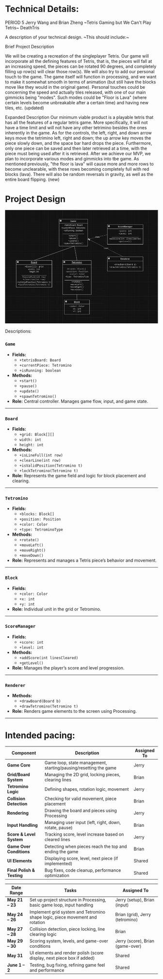 
# Technical Details:

PERIOD 5
Jerry Wang and Brian Zheng
~Tetris Gaming but We Can't Play Tetris~ DeathTris

A description of your technical design. ~This should include:~

Brief Project Description

We will be creating a recreation of the singleplayer Tetris. Our game will incorporate all the defining features of Tetris, that is, the pieces will fall at an increasing speed, the pieces can be rotated 90 degrees, and completely filling up row(s) will clear those row(s). We will also try to add our personal touch to the game. The game itself will function in processing, and we want to make it somewhat smooth in terms of animation (but still have the blocks
move like they would in the original game). Personal touches could be concerning the speed and actually tiles released, with one of our main gimmicks
being "modes". Such modes could be "Floor is Lava" (where certain levels become unbreakable after a certain time) and having new tiles, etc. (updated)

Expanded Description
Our minimum viable product is a playable tetris that has all the features of a regular tetris game. More specifically, it will not have a time limit and will not have any other tetrimino besides the ones inherently in the game. As for the controls, the left, right, and down arrow keys move the tetrimino left, right and down; the up arrow key moves the piece slowly down, and the space bar hard drops the piece. Furthermore, only one piece can be saved and then later retrieved at a time, with the piece must being used after it is retrieved. 
After we achieve our MVP, we plan to incorporate various modes and gimmicks into tbe game. As mentioned previously, "the floor is lava" will cause more and more rows to become unclearable, with these rows becoming completely full with red blocks (lava). There will also be random reversals in gravity, as well as the entire board flipping. (new)

# Project Design

![UML Diagram](FinalTetris.png)

Descriptions:

### `Game`
- **Fields:**
  - `+tetrisBoard: Board`
  - `+currentPiece: Tetromino`
  - `+isRunning: boolean`
- **Methods:**
  - `+start()`
  - `+pause()`
  - `+update()`
  - `+spawnTetromino()`
- **Role:** Central controller. Manages game flow, input, and game state.

---

### `Board`
- **Fields:**
  - `+grid: Block[][]`
  - `width: int`
  - `height: int`
- **Methods:**
  - `+isLineFull(int row)`
  - `+clearLine(int row)`
  - `+isValidPosition(Tetromino t)`
  - `+lockTetromino(Tetromino t)`
- **Role:** Represents the game field and logic for block placement and clearing.

---

### `Tetromino`
- **Fields:**
  - `+blocks: Block[]`
  - `+position: Position`
  - `+color: Color`
  - `+type: TetrominoType`
- **Methods:**
  - `+rotate()`
  - `+moveLeft()`
  - `+moveRight()`
  - `+moveDown()`
- **Role:** Represents and manages a Tetris piece’s behavior and movement.

---

### `Block`
- **Fields:**
  - `+color: Color`
  - `+x: int`
  - `+y: int`
- **Role:** Individual unit in the grid or Tetromino.

---

### `ScoreManager`
- **Fields:**
  - `+score: int`
  - `+level: int`
- **Methods:**
  - `+addScore(int linesCleared)`
  - `+getLevel()`
- **Role:** Manages the player’s score and level progression.

---

### `Renderer`
- **Methods:**
  - `+drawBoard(Board b)`
  - `+drawTetromino(Tetromino t)`
- **Role:** Renders game elements to the screen using Processing.

---
    
# Intended pacing:

| Component                  | Description                                                      | Assigned To |
| -------------------------- | ---------------------------------------------------------------- | ----------- |
| **Game Core**              | Game loop, state management, starting/pausing/resetting the game | Jerry       |
| **Grid/Board System**      | Managing the 2D grid, locking pieces, clearing lines             | Brian       |
| **Tetromino Logic**        | Defining shapes, rotation logic, movement                        | Jerry       |
| **Collision Detection**    | Checking for valid movement, piece placement                     | Brian       |
| **Rendering**              | Drawing the board and pieces using Processing                    | Jerry       |
| **Input Handling**         | Managing user input (left, right, down, rotate, pause)           | Brian       |
| **Score & Level System**   | Tracking score, level increase based on cleared lines            | Jerry       |
| **Game Over Conditions**   | Detecting when pieces reach the top and ending the game          | Brian       |
| **UI Elements**            | Displaying score, level, next piece (if implemented)             | Shared      |
| **Final Polish & Testing** | Bug fixes, code cleanup, performance optimization                | Shared      |

| Date Range      | Tasks                                                                        | Assigned To                      |
| --------------- | ---------------------------------------------------------------------------- | -------------------------------- |
| **May 21 – 23** | Set up project structure in Processing, basic game loop, input handling      | Jerry (setup), Brian (input)     |
| **May 24 – 26** | Implement grid system and Tetromino shape logic, piece movement and rotation | Brian (grid), Jerry (tetromino)  |
| **May 27 – 28** | Collision detection, piece locking, line clearing logic                      | Brian                            |
| **May 29 – 30** | Scoring system, levels, and game-over conditions                             | Jerry (score), Brian (game-over) |
| **May 31**      | UI elements and render polish (score display, next piece box if added)       | Shared                           |
| **June 1 – 2**  | Testing, bug fixing, refining game feel and performance                      | Shared                           |




